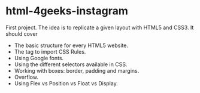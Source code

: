 # html-4geeks-instagram
First project. The idea is to replicate a given layout with HTML5 and CSS3. It should cover

- The basic structure for every HTML5 website.
- The <link> tag to import CSS Rules.
- Using Google fonts.
- Using the different selectors available in CSS.
- Working with boxes: border, padding and margins.
- Overflow.
- Using Flex vs Position vs Float vs Display.
